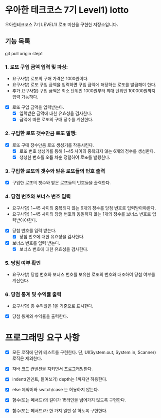 # 우아한 테크코스 7기 Level1) lotto
우아한테크코스 7기 LEVEL1) 로또 미션을 구현한 저장소입니다.

## 기능 목록

git pull origin step1

### 1. 로또 구입 금액 입력 및 파싱:

- 요구사항) 로또의 구매 가격은 1000원이다.
- 요구사항) 로또 구입 금액을 입력하면 구입 금액에 해당하는 로또를 발급해야 한다.
- 추가 요구사항) 구입 금액은 최소 단위인 1000원부터 최대 단위인 100000원까지 입력 가능하다.

- [x] 로또 구입 금액을 입력받는다.
  - [x] 입력받은 금액에 대한 유효성을 검사한다.
  - [x] 금액에 따른 로또의 구매 장수를 계산한다. 

### 2. 구입한 로또 갯수만큼 로또 발행:

- [x] 로또 구매 장수만큼 로또 생성기를 작동시킨다.
  - [x] 로또 번호 생성기를 통해 1~45 사이의 중복되지 않는 6개의 정수를 생성한다.
  - [x] 생성한 번호를 오름 차순 정렬하여 로또를 발행한다.

### 3. 구입한 로또의 갯수와 받은 로또들의 번호 출력

- [x] 구입한 로또의 갯수와 받은 로또들의 번호들을 출력한다.

### 4. 당첨 번호와 보너스 번호 입력

- 요구사항) 1~45 사이의 중복되지 않는 6개의 정수를 당첨 번호로 입력받아야한다.
- 요구사항) 1~45 사이의 당첨 번호와 동일하지 않는 1개의 정수를 보너스 번호로 입력받아야한다.

- [x] 당첨 번호를 입력 받는다.
  - [x] 당첨 번호에 대한 유효성을 검사한다.
- [x] 보너스 번호를 입력 받는다.
  - [x] 보너스 번호에 대한 유효성을 검사한다.

### 5. 당첨 여부 확인

- 요구사항) 당첨 번호와 보너스 번호를 보유한 로또의 번호와 대조하여 당첨 여부를 계산한다.

### 6. 당첨 통계 및 수익률 출력

- 요구사항) 총 수익률은 1을 기준으로 표시한다.

- [x] 당첨 통계와 수익률을 출력한다.
    

# 프로그래밍 요구 사항

- [x] 모든 로직에 단위 테스트를 구현한다. 단, UI(System.out, System.in, Scanner) 로직은 제외한다.
- [x] 자바 코드 컨벤션을 지키면서 프로그래밍한다.

- [x] indent(인덴트, 들여쓰기) depth는 1까지만 허용한다.
- [x] else 예약어와 switch/case 는 허용하지 않는다.
- [x] 함수(또는 메서드)의 길이가 15라인을 넘어가지 않도록 구현한다.
- [x] 함수(또는 메서드)가 한 가지 일만 잘 하도록 구현한다.